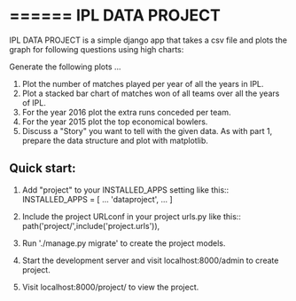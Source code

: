 ======
IPL DATA PROJECT
======

IPL DATA PROJECT is a simple django app that takes a csv file and plots the graph for following questions using high charts:

Generate the following plots ...

1. Plot the number of matches played per year of all the years in IPL.
2. Plot a stacked bar chart of matches won of all teams over all the years of IPL.
3. For the year 2016 plot the extra runs conceded per team.
4. For the year 2015 plot the top economical bowlers.
5. Discuss a "Story" you want to tell with the given data. As with part 1, prepare the data structure and plot with matplotlib.



Quick start:
--------------

1. Add "project" to your INSTALLED_APPS setting like this::
	INSTALLED_APPS = [
		...
		'dataproject',
		...
		]

2. Include the project URLconf in your project urls.py like this::
	path('project/',include('project.urls')),

3. Run './manage.py migrate' to create the project models.

4. Start the development server and visit localhost:8000/admin to create project.
5. Visit localhost:8000/project/ to view the project.
